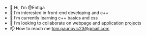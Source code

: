 - 👋 Hi, I’m @Entiga
- 👀 I’m interested in front-end developing and c++
- 🌱 I’m currently learning c++ basics and css
- 💞️ I’m looking to collaborate on webpage and application projects
- 📫 How to reach me toni.paunovic23@gmail.com

<!---
Entiga/Entiga is a ✨ special ✨ repository because its `README.md` (this file) appears on your GitHub profile.
You can click the Preview link to take a look at your changes.
--->
